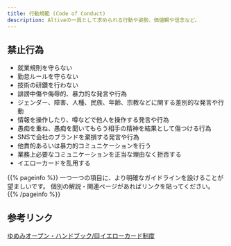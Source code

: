 ```yaml
---
title: 行動規範 (Code of Conduct)
description: Altiveの一員として求められる行動や姿勢、価値観や信念など。
---
```

## 禁止行為

- 就業規則を守らない
- 勤怠ルールを守らない
- 技術の研鑽を行わない
- 誹謗中傷や侮辱的、暴力的な発言や行為
- ジェンダー、障害、人種、民族、年齢、宗教などに関する差別的な発言や行動
- 情報を操作したり、噂などで他人を操作する発言や行為
- 愚痴を重ね、愚痴を聞いてもらう相手の精神を結果として傷つける行為
- SNSで会社のブランドを棄損する発言や行為
- 他責的あるいは暴力的コミュニケーションを行う
- 業務上必要なコミュニケーションを正当な理由なく拒否する
- イエローカードを乱用する

{{% pageinfo %}}
一つ一つの項目に、より明確なガイドラインを設けることが望ましいです。
個別の解説・関連ページがあればリンクを貼ってください。
{{% /pageinfo %}}

## 参考リンク
[ゆめみオープン・ハンドブック/🟨イエローカード制度](https://notion.yumemi.co.jp/oss/db/%E3%82%A4%E3%82%A8%E3%83%AD%E3%83%BC%E3%82%AB%E3%83%BC%E3%83%89)